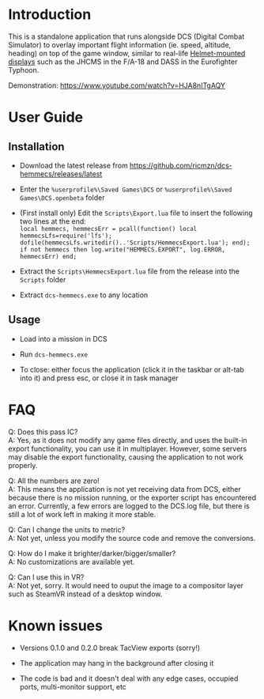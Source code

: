 # Introduction

This is a standalone application that runs alongside DCS (Digital Combat Simulator) to overlay important flight information (ie. speed, altitude, heading) on top of the game window, similar to real-life [Helmet-mounted displays](https://en.wikipedia.org/wiki/Helmet-mounted_display) such as the JHCMS in the F/A-18 and DASS in the Eurofighter Typhoon.

Demonstration: https://www.youtube.com/watch?v=HJA8nITgAQY

# User Guide

## Installation

* Download the latest release from https://github.com/ricmzn/dcs-hemmecs/releases/latest

* Enter the `%userprofile%\Saved Games\DCS` or `%userprofile%\Saved Games\DCS.openbeta` folder

* (First install only) Edit the `Scripts\Export.lua` file to insert the following two lines at the end:  
`local hemmecs, hemmecsErr = pcall(function() local hemmecsLfs=require('lfs'); dofile(hemmecsLfs.writedir()..'Scripts/HemmecsExport.lua'); end);`  
`if not hemmecs then log.write("HEMMECS.EXPORT", log.ERROR, hemmecsErr) end;`

* Extract the `Scripts\HemmecsExport.lua` file from the release into the `Scripts` folder

* Extract `dcs-hemmecs.exe` to any location

## Usage

* Load into a mission in DCS

* Run `dcs-hemmecs.exe`

* To close: either focus the application (click it in the taskbar or alt-tab into it) and press esc, or close it in task manager

# FAQ

Q: Does this pass IC?  
A: Yes, as it does not modify any game files directly, and uses the built-in export functionality, you can use it in multiplayer. However, some servers may disable the export functionality, causing the application to not work properly.

Q: All the numbers are zero!  
A: This means the application is not yet receiving data from DCS, either because there is no mission running, or the exporter script has encountered an error. Currently, a few errors are logged to the DCS.log file, but there is still a lot of work left in making it more stable.

Q: Can I change the units to metric?  
A: Not yet, unless you modify the source code and remove the conversions.

Q: How do I make it brighter/darker/bigger/smaller?  
A: No customizations are available yet.

Q: Can I use this in VR?  
A: Not yet, sorry. It would need to ouput the image to a compositor layer such as SteamVR instead of a desktop window.

# Known issues

* Versions 0.1.0 and 0.2.0 break TacView exports (sorry!)

* The application may hang in the background after closing it

* The code is bad and it doesn't deal with any edge cases, occupied ports, multi-monitor support, etc
